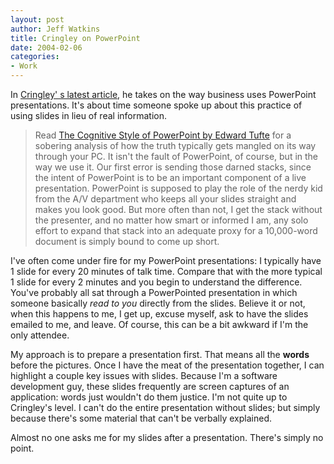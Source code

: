 ```yaml
--- 
layout: post
author: Jeff Watkins
title: Cringley on PowerPoint
date: 2004-02-06
categories: 
- Work
---
```


In <a href="http://www.pbs.org/cringely/pulpit/pulpit20040205.html">Cringley' s latest article</a>, he takes on the way business uses PowerPoint presentations. It's about time someone spoke up about this practice of using slides in lieu of real information.

> Read <a href="http://www.edwardtufte.com/tufte/books_pp">The Cognitive Style of PowerPoint by Edward Tufte</a> for a sobering analysis of how the truth typically gets mangled on its way through your PC. It isn't the fault of PowerPoint, of course, but in the way we use it. Our first error is sending those darned stacks, since the intent of PowerPoint is to be an important component of a live presentation. PowerPoint is supposed to play the role of the nerdy kid from the A/V department who keeps all your slides straight and makes you look good. But more often than not, I get the stack without the presenter, and no matter how smart or informed I am, any solo effort to expand that stack into an adequate proxy for a 10,000-word document is simply bound to come up short.

I've often come under fire for my PowerPoint presentations: I typically have 1 slide for every 20 minutes of talk time. Compare that with the more typical 1 slide for every 2 minutes and you begin to understand the difference. You've probably all sat through a PowerPointed presentation in which someone basically <i>read to you</i> directly from the slides. Believe it or not, when this happens to me, I get up, excuse myself, ask to have the slides emailed to me, and leave. Of course, this can be a bit awkward if I'm the only attendee.

My approach is to prepare a presentation first. That means all the <b>words</b> before the pictures. Once I have the meat of the presentation together, I can highlight a couple key issues with slides. Because I'm a software development guy, these slides frequently are screen captures of an application: words just wouldn't do them justice. I'm not quite up to Cringley's level. I can't do the entire presentation without slides; but simply because there's some material that can't be verbally explained.

Almost no one asks me for my slides after a presentation. There's simply no point.